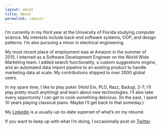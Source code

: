 ```yaml
---
layout: about
title: About
permalink: /about/
---
```


I’m currently in my third year at the University of Florida studying computer science. My interests include back-end software systems, OOP, and design patterns. I’m also pursuing a minor in electrical engineering.  

My most recent place of employment was at Amazon in the summer of 2015. I interned as a Software Development Engineer on the World Wide Marketing team. I added search functionality, a custom suggestions engine, and an automated data import pipeline to an existing product to handle marketing data at scale. My contributions shipped to over 2000 global users.  

In my spare time, I like to play poker (Hold Em, PLO, Razz, Badugi, 2-7; I’ll play pretty much anything) and learn about new technologies. I’ll also take every opportunity I can get to cook something delicious. (In the past, I spent 10 years playing classical piano. Maybe I’ll get back to that someday.)  

My [Linkedin](https://www.linkedin.com/in/kevin-neumann-392a148a) is a usually-up-to-date superset of what’s on my résumé.  

If you want to keep up with what I’m doing, I occasionally post on [Twitter](https://twitter.com/neumee500).  

